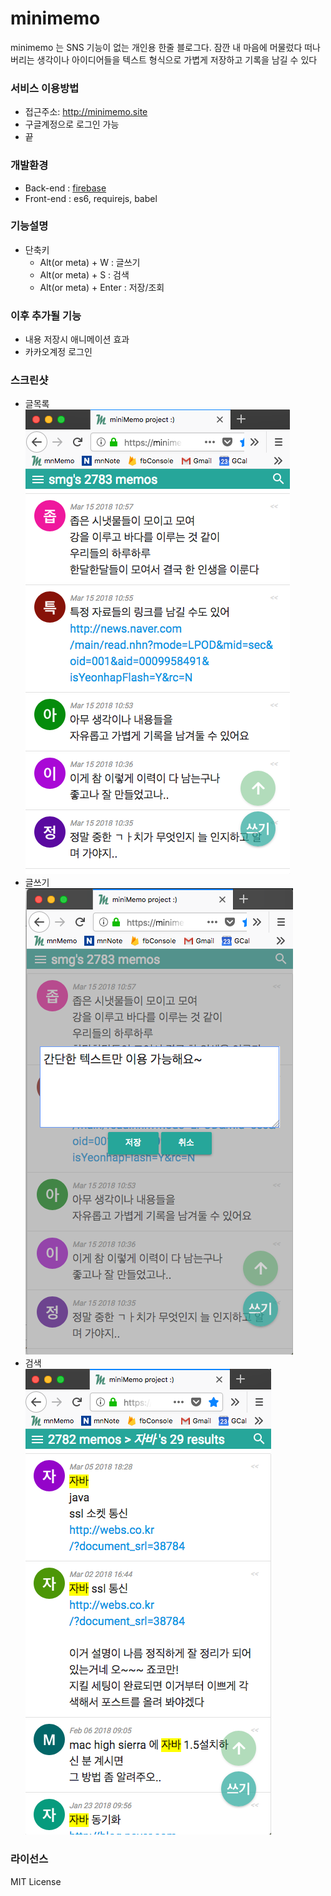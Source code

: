 # minimemo
minimemo 는 SNS 기능이 없는 개인용 한줄 블로그다. 잠깐 내 마음에 머물렀다 떠나버리는 생각이나 아이디어들을 텍스트 형식으로 가볍게 저장하고 기록을 남길 수 있다


### 서비스 이용방법
* 접근주소: http://minimemo.site
* 구글계정으로 로그인 가능
* 끝

### 개발환경
* Back-end : [firebase](https://firebase.google.com)
* Front-end : es6, requirejs, babel


### 기능설명
* 단축키
  * Alt(or meta) + W : 글쓰기
  * Alt(or meta) + S : 검색
  * Alt(or meta) + Enter : 저장/조회


### 이후 추가될 기능
* 내용 저장시 애니메이션 효과
* 카카오계정 로그인


### 스크린샷
* 글목록  
![list](https://raw.githubusercontent.com/min9nim/minimemo/master/list.png)
* 글쓰기  
![write](https://raw.githubusercontent.com/min9nim/minimemo/master/write.png)
* 검색  
![search](https://raw.githubusercontent.com/min9nim/minimemo/master/search.png)


### 라이선스
MIT License
